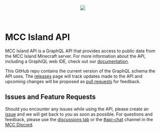 <br />
<p align="center">
    <img src="https://github.com/Noxcrew/mccisland-api/assets/1526243/dc350367-ca50-42bb-9c7a-ac1ee662c7df" />
</p>
<br />

# MCC Island API
MCC Island API is a GraphQL API that provides access to public data from the MCC Island Minecraft server.
For more information about the API, including a GraphiQL web IDE, check out our [documentation](https://api.mccisland.net/docs).

This GitHub repo contains the current version of the GraphQL schema the API uses.
The [releases](https://github.com/Noxcrew/mccisland-api/releases) page will track updates made to the API and upcoming changes will be proposed as [pull requests](https://github.com/Noxcrew/mccisland-api/pulls) for feedback.

## Issues and Feature Requests

Should you encounter any issues while using the API, please create an [issue](https://github.com/Noxcrew/mccisland-api/issues/new) and we will get back to you as soon as possible.
For questions and feedback, please use the  [discussions tab](https://github.com/Noxcrew/mcchampionship-api/discussions) or the [#api-chat](https://discord.com/channels/707193125478596668/1134515300742733985) channel in the [MCC Discord](https://discord.gg/mcc).
